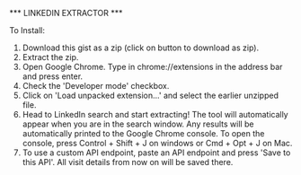 *** LINKEDIN EXTRACTOR ***

To Install:

1) Download this gist as a zip (click on button to download as zip).
2) Extract the zip.
3) Open Google Chrome. Type in chrome://extensions in the address bar and press enter.
4) Check the 'Developer mode' checkbox.
5) Click on 'Load unpacked extension...' and select the earlier unzipped file. 
6) Head to LinkedIn search and start extracting! The tool will automatically appear when you are in the search window. Any results will be automatically printed to the Google Chrome console. To open the console, press Control + Shift + J on windows or Cmd + Opt + J on Mac.
7) To use a custom API endpoint, paste an API endpoint and press 'Save to this API'. All visit details from now on will be saved there.
